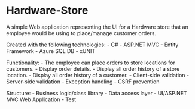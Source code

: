 # Hardware-Store

A simple Web application representing the UI for a Hardware store that an employee would be using to place/manage customer orders. 

Created with the following technologies:
	- C#
	- ASP.NET MVC
	- Entity Framework
	- Azure SQL DB
	- xUNIT
	

Functionality:
	- The employee can place orders to store locations for customers.
	- Display order details.
	- Display all order history of a store location.
	- Display all order history of a customer.
	- Client-side validation
	- Server-side validation
	- Exception handling
	- CSRF prevention
	
Structure:
	- Business logic/class library
	- Data access layer
	- UI/ASP.NET MVC Web Application
	- Test
